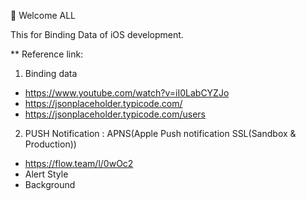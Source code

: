 👋 Welcome ALL 

This for Binding Data of iOS development. 

** Reference link:
1. Binding data
- https://www.youtube.com/watch?v=iI0LabCYZJo
- https://jsonplaceholder.typicode.com/
- https://jsonplaceholder.typicode.com/users

2. PUSH Notification : APNS(Apple Push notification SSL(Sandbox & Production))
- https://flow.team/l/0wOc2
- Alert Style
- Background

